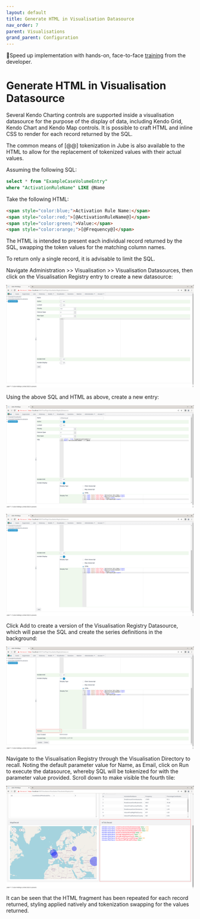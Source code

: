 ```yaml
---
layout: default
title: Generate HTML in Visualisation Datasource
nav_order: 7
parent: Visualisations
grand_parent: Configuration
---
```


🚀Speed up implementation with hands-on, face-to-face [training](https://www.jube.io/jube-training) from the developer.

# Generate HTML in Visualisation Datasource
Several Kendo Charting controls are supported inside a visualisation datasource for the purpose of the display of data, including Kendo Grid, Kendo Chart and Kendo Map controls.  It is possible to craft HTML and inline CSS to render for each record returned by the SQL.

The common means of [@@] tokenization in Jube is also available to the HTML to allow for the replacement of tokenized values with their actual values.

Assuming the following SQL:

```sql
select * from "ExampleCaseVolumeEntry"
where "ActivationRuleName" LIKE @Name
```
Take the following HTML:

``` html
<span style="color:blue;">Activation Rule Name:</span> 
<span style="color:red;">[@ActivationRuleName@]</span> 
<span style="color:green;">Value:</span>
<span style="color:orange;">[@Frequency@]</span>
```

The HTML is intended to present each individual record returned by the SQL, swapping the token values for the matching column names.

To return only a single record, it is advisable to limit the SQL.

Navigate Administration >> Visualisation >> Visualisation Datasources,  then click on the Visualisation Registry entry to create a new datasource:

![Image](EmptyDatasourceReadyForHTML.png)

Using the above SQL and HTML as above, create a new entry:

![Image](HTMLRecallTop.png)

![Image](HTMLRecallBottom.png)

Click Add to create a version of the Visualisation Registry Datasource, which will parse the SQL and create the series definitions in the background:

![Image](VersionOfHTMLRecall.png)

Navigate to the Visualisation Registry through the Visualisation Directory to recall. Noting the default parameter value for Name, as Email, click on Run to execute the datasource,  whereby SQL will be tokenized for with the parameter value provided.  Scroll down to make visible the fourth tile:

![Image](HTMLRecall.png)

It can be seen that the HTML fragment has been repeated for each record returned, styling applied natively and tokenization swapping for the values returned.
